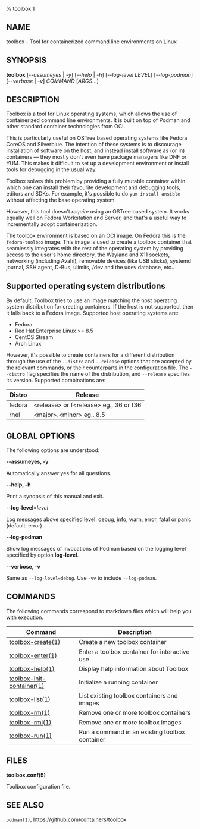 % toolbox 1

## NAME
toolbox - Tool for containerized command line environments on Linux

## SYNOPSIS
**toolbox** [*--assumeyes* | *-y*]
        [*--help* | *-h*]
        [*--log-level LEVEL*]
        [*--log-podman*]
        [*--verbose* | *-v*]
        *COMMAND* [*ARGS*...]

## DESCRIPTION

Toolbox is a tool for Linux operating systems, which allows the use of
containerized command line environments. It is built on top of Podman and
other standard container technologies from OCI.

This is particularly useful on OSTree based operating systems like Fedora
CoreOS and Silverblue. The intention of these systems is to discourage
installation of software on the host, and instead install software as (or in)
containers — they mostly don't even have package managers like DNF or YUM.
This makes it difficult to set up a development environment or install tools
for debugging in the usual way.

Toolbox solves this problem by providing a fully mutable container within
which one can install their favourite development and debugging tools, editors
and SDKs. For example, it's possible to do `yum install ansible` without
affecting the base operating system.

However, this tool doesn't *require* using an OSTree based system. It works
equally well on Fedora Workstation and Server, and that's a useful way to
incrementally adopt containerization.

The toolbox environment is based on an OCI image. On Fedora this is the
`fedora-toolbox` image. This image is used to create a toolbox container that
seamlessly integrates with the rest of the operating system by providing
access to the user's home directory, the Wayland and X11 sockets, networking
(including Avahi), removable devices (like USB sticks), systemd journal, SSH
agent, D-Bus, ulimits, /dev and the udev database, etc..

## Supported operating system distributions

By default, Toolbox tries to use an image matching the host operating system
distribution for creating containers. If the host is not supported, then it
falls back to a Fedora image. Supported host operating systems are:

* Fedora
* Red Hat Enterprise Linux >= 8.5
* CentOS Stream
* Arch Linux


However, it's possible to create containers for a different distribution
through the use of the `--distro` and `--release` options that are accepted by
the relevant commands, or their counterparts in the configuration file. The
`--distro` flag specifies the name of the distribution, and `--release`
specifies its version. Supported combinations are:

Distro |Release
-------|----------
fedora |\<release\> or f\<release\> eg., 36 or f36
rhel   |\<major\>.\<minor\> eg., 8.5

## GLOBAL OPTIONS ##

The following options are understood:

**--assumeyes, -y**

Automatically answer yes for all questions.

**--help, -h**

Print a synopsis of this manual and exit.

**--log-level**=*level*

Log messages above specified level: debug, info, warn, error, fatal or panic
(default: error)

**--log-podman**

Show log messages of invocations of Podman based on the logging level specified
by option **log-level**.

**--verbose, -v**

Same as `--log-level=debug`. Use `-vv` to include `--log-podman`.

## COMMANDS
The following commands correspond to markdown files which will help you with execution.

| Command                                          | Description                                                                 |
| ------------------------------------------------ | --------------------------------------------------------------------------- |
| [toolbox-create(1)](toolbox-create.1.md)         | Create a new toolbox container                                              |
| [toolbox-enter(1)](toolbox-enter.1.md)           | Enter a toolbox container for interactive use                               |
| [toolbox-help(1)](toolbox-help.1.md)             | Display help information about Toolbox                                      |
| [toolbox-init-container(1)](toolbox-init-container.1.md) |Initialize a running container                                       |
| [toolbox-list(1)](toolbox-list.1.md)             | List existing toolbox containers and images                                 |
| [toolbox-rm(1)](toolbox-rm.1.md)                 | Remove one or more toolbox containers                                       |
| [toolbox-rmi(1)](toolbox-rmi.1.md)               | Remove one or more toolbox images                                           |
| [toolbox-run(1)](toolbox-run.1.md)               | Run a command in an existing toolbox container                              |

## FILES ##

**toolbox.conf(5)**

Toolbox configuration file.

## SEE ALSO

`podman(1)`, https://github.com/containers/toolbox
